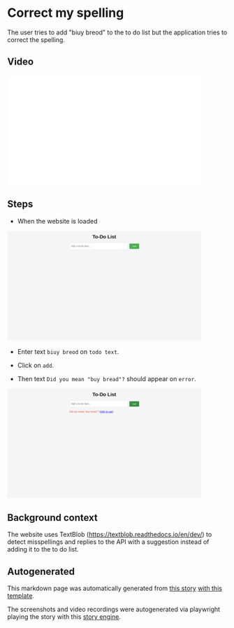 # Correct my spelling

The user tries to add "biuy breod" to the to do list
but the application tries to correct the spelling.


## Video

<img 
   src="../screenshots/correct-my-spelling.gif?raw=1"
   height="250px"
/>

## Steps


* When the website is loaded

<img 
  src="../screenshots/correct-my-spelling-0-load_website.png?raw=1"
  height="250px"
/>

* Enter text `biuy breod` on `todo text`.

* Click on `add`.


* Then text `Did you mean "buy bread"?` should appear on `error`.


<img 
  src="../screenshots/correct-my-spelling-3-should_appear.png?raw=1"
  height="250px"
/>



## Background context

The website uses TextBlob (https://textblob.readthedocs.io/en/dev/)
to detect misspellings and replies to the API with a suggestion
instead of adding it to the to do list.



## Autogenerated

This markdown page was automatically generated from [this story](https://github.com/hitchdev/examples/blob/main/website/story/correct-my-spelling.story) [with this template](https://github.com/hitchdev/examples/blob/main/website/hitch/docstory.yml).

The screenshots and video recordings were autogenerated via playwright playing the story with this [story engine](https://github.com/hitchdev/examples/blob/main/website/hitch/engine.py).